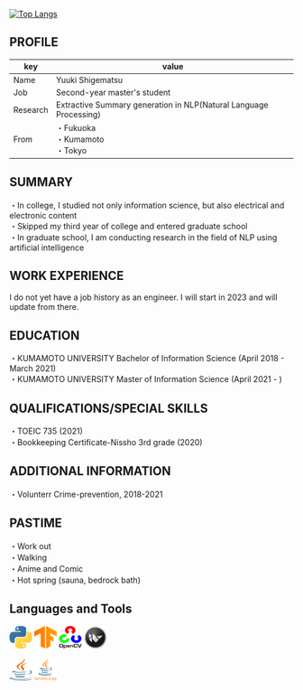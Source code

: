 [![Top Langs](https://github-readme-stats.vercel.app/api/top-langs/?username=shigematsu10&layout=compact)](https://github.com/anuraghazra/github-readme-stats)

## PROFILE
| key | value |
|---- | ---- |
| Name | Yuuki Shigematsu |
| Job | Second-year master's student |
| Research | Extractive Summary generation in NLP(Natural Language Processing) |
| From | ・Fukuoka<br>・Kumamoto<br>・Tokyo |

## SUMMARY
・In college, I studied not only information science, but also electrical and electronic content\
・Skipped my third year of college and entered graduate school\
・In graduate school, I am conducting research in the field of NLP using artificial intelligence


## WORK EXPERIENCE
I do not yet have a job history as an engineer.
I will start in 2023 and will update from there.

## EDUCATION
・KUMAMOTO UNIVERSITY Bachelor of Information Science (April 2018 - March 2021)\
・KUMAMOTO UNIVERSITY Master of Information Science (April 2021 - )

## QUALIFICATIONS/SPECIAL SKILLS
・TOEIC 735 (2021)\
・Bookkeeping Certificate-Nissho 3rd grade (2020)

## ADDITIONAL INFORMATION
・Volunterr Crime-prevention, 2018-2021

## PASTIME
・Work out\
・Walking\
・Anime and Comic\
・Hot spring (sauna, bedrock bath)

## Languages and Tools
<p align="left">
<a href="https://www.python.org/" target="_blank" rel="noopener">
<img src="./img/icons/python.svg" alt="python" width="40" height="40" /></a> 
<a href="https://www.tensorflow.org/" target="_blank" rel="noopener">
<img src="./img/icons/tensorflow.svg" alt="tensorflow" width="40" height="40" /></a> 
<a href="https://opencv.org/" target="_blank" rel="noopener">
<img src="./img/icons/opencv.svg" alt="opencv" width="40" height="40" /></a> 
<a href="https://kivy.org/" target="_blank" rel="noopener">
<img src="./img/icons/kivy.png" alt="kivy" width="40" height="40" /></a>
</p>
<p align="left">
<a href="https://www.java.com/ja/download/help/whatis_java.html" target="_blank" rel="noopener">
<img src="./img/icons/java.svg" alt="java" width="40" height="40" /></a>
<a href="https://www.java.com/ja/download/help/whatis_java.html" target="_blank" rel="noopener">
<img src="./img/icons/servlets_jsp.png" alt="servlets_jsp" width="40" height="40" /></a>
</p>
